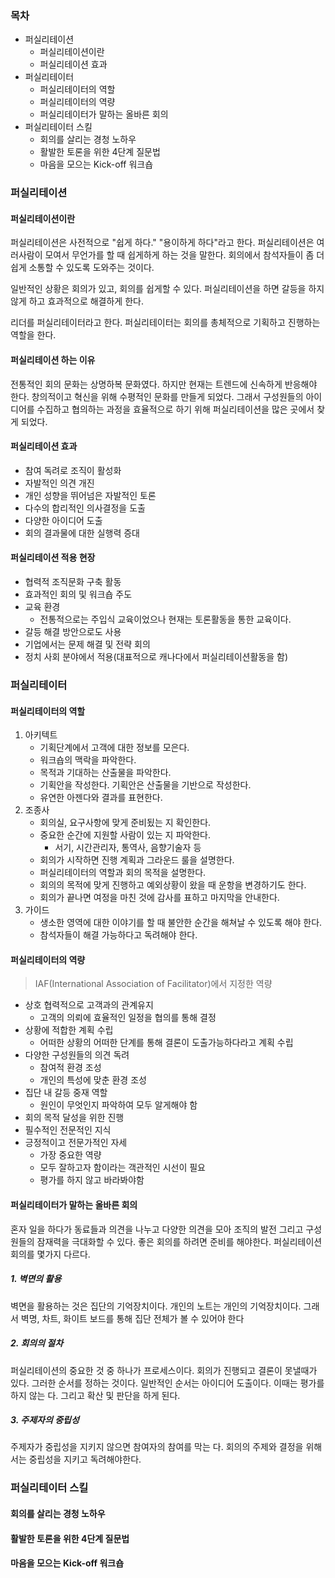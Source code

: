 ### 목차
- 퍼실리테이션
  - 퍼실리테이션이란
  - 퍼실리테이션 효과
- 퍼실리테이터
  - 퍼실리테이터의 역할
  - 퍼실리테이터의 역량
  - 퍼실리테이터가 말하는 올바른 회의
- 퍼실리테이터 스킬
  - 회의를 살리는 경청 노하우
  - 활발한 토론을 위한 4단계 질문법
  - 마음을 모으는 Kick-off 워크숍

### 퍼실리테이션
#### 퍼실리테이션이란
퍼실리테이션은 사전적으로 "쉽게 하다." "용이하게 하다"라고 한다. 퍼실리테이션은 여러사람이 모여서 무언가를 할 때 쉽게하게 하는 것을 말한다. 회의에서 참석자들이 좀 더 쉽게 소통할 수 있도록 도와주는 것이다.

일반적인 상황은 회의가 있고, 회의를 쉽게할 수 있다. 퍼실리테이션을 하면 갈등을 하지 않게 하고 효과적으로 해결하게 한다.

리더를 퍼실리테이터라고 한다. 퍼실리테이터는 회의를 총체적으로 기획하고 진행하는 역할을 한다.

#### 퍼실리테이션 하는 이유
전통적인 회의 문화는 상명하복 문화였다. 하지만 현재는 트렌드에 신속하게 반응해야 한다. 창의적이고 혁신을 위해 수평적인 문화를 만들게 되었다. 그래서 구성원들의 아이디어를 수집하고 협의하는 과정을 효율적으로 하기 위해 퍼실리테이션을 많은 곳에서 찾게 되었다.

#### 퍼실리테이션 효과
- 참여 독려로 조직이 활성화
- 자발적인 의견 개진
- 개인 성향을 뛰어넘은 자발적인 토론
- 다수의 합리적인 의사결정을 도출
- 다양한 아이디어 도출
- 회의 결과물에 대한 실행력 증대

#### 퍼실리테이션 적용 현장
- 협력적 조직문화 구축 활동
- 효과적인 회의 및 워크숍 주도
- 교육 환경
  - 전통적으로는 주입식 교육이었으나 현재는 토론활동을 통한 교육이다.
- 갈등 해결 방안으로도 사용
- 기업에서는 문제 해결 및 전략 회의
- 정치 사회 분야에서 적용(대표적으로 캐나다에서 퍼실리테이션활동을 함)

### 퍼실리테이터
#### 퍼실리테이터의 역할
1. 아키텍트
   - 기획단계에서 고객에 대한 정보를 모은다.
   - 워크숍의 맥락을 파악한다.
   - 목적과 기대하는 산출물을 파악한다.
   - 기획안을 작성한다. 기획안은 산출물을 기반으로 작성한다.
   - 유연한 아젠다와 결과를 표현한다.
2. 조종사
   - 회의실, 요구사항에 맞게 준비됬는 지 확인한다.
   - 중요한 순간에 지원할 사람이 있는 지 파악한다.
     - 서기, 시간관리자, 통역사, 음향기술자 등
   - 회의가 시작하면 진행 계획과 그라운드 룰을 설명한다.
   - 퍼실리테이터의 역할과 회의 목적을 설명한다.
   - 회의의 목적에 맞게 진행하고 예외상황이 왔을 때 운항을 변경하기도 한다.
   - 회의가 끝나면 여정을 마친 것에 감사를 표하고 마지막을 안내한다.
3. 가이드
   - 생소한 영역에 대한 이야기를 할 때 불안한 순간을 해쳐날 수 있도록 해야 한다.
   - 참석자들이 해결 가능하다고 독려해야 한다.

#### 퍼실리테이터의 역량
> IAF(International Association of Facilitator)에서 지정한 역량

- 상호 협력적으로 고객과의 관계유지
  - 고객의 의뢰에 효율적인 일정을 협의를 통해 결정
- 상황에 적합한 계획 수립
  - 어떠한 상황의 어떠한 단계를 통해 결론이 도출가능하다라고 계획 수립
- 다양한 구성원들의 의견 독려
  - 참여적 환경 조성
  - 개인의 특성에 맞춘 환경 조성
- 집단 내 갈등 중재 역할
  - 원인이 무엇인지 파악하여 모두 알게해야 함
- 회의 목적 달성을 위한 진행
- 필수적인 전문적인 지식
- 긍정적이고 전문가적인 자세
  - 가장 중요한 역량
  - 모두 잘하고자 함이라는 객관적인 시선이 필요
  - 평가를 하지 않고 바라봐야함

#### 퍼실리테이터가 말하는 올바른 회의
혼자 일을 하다가 동료들과 의견을 나누고 다양한 의견을 모아 조직의 발전 그리고 구성원들의 잠재력을 극대화할 수 있다. 좋은 회의를 하려면 준비를 해야한다. 퍼실리테이션 회의를 몇가지 다르다.

##### 1. 벽면의 활용
벽면을 활용하는 것은 집단의 기억장치이다. 개인의 노트는 개인의 기억장치이다.
그래서 벽명, 차트, 화이트 보드를 통해 집단 전체가 볼 수 있어야 한다

##### 2. 회의의 절차
퍼실리테이션의 중요한 것 중 하나가 프로세스이다. 회의가 진행되고 결론이 못낼때가 있다. 그러한 순서를 정하는 것이다. 일반적인 순서는 아이디어 도출이다. 이때는 평가를 하지 않는 다. 그리고 확산 및 판단을 하게 된다.

##### 3. 주제자의 중립성
주제자가 중립성을 지키지 않으면 참여자의 참여를 막는 다. 회의의 주제와 결정을 위해서는 중립성을 지키고 독려해야한다.

### 퍼실리테이터 스킬
#### 회의를 살리는 경청 노하우
#### 활발한 토론을 위한 4단계 질문법
#### 마음을 모으는 Kick-off 워크숍
